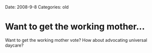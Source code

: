 Date: 2008-9-8
Categories: old

# Want to get the working mother...

Want to get the working mother vote?  How about advocating universal daycare?
